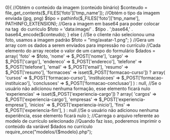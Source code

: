 
<?php
//Captura o modelo selecionado
$modelo = $_POST['modelo'];

//Verifica se o cliente selecionou uma foto no formulário ou deixou em branco
if($_FILES['foto']['size'] > 0){
    //Obtém o conteúdo da imagem (conteúdo binário)
    $conteudo = file_get_contents($_FILES['foto']['tmp_name']);
    
    //Obtém o tipo da imagem enviada (jpg, png)
    $tipo = pathinfo($_FILES['foto']['tmp_name'], PATHINFO_EXTENSION);
    
    //Gera a imagem em base64 para poder colocar na tag <img> do curriculo
    $foto = 'data:image/' . $tipo . ';base64,' . base64_encode($conteudo);
} else {
    //Se o cliente não selecionou uma foto, usamos a imagem padrão
    $foto = "img/avatar-1.png";
}

//Gera um array com os dados a serem enviados para impressão no currículo
//Cada elemento do array recebe o valor de um campo do formulário
$dados = array(
    'foto' => $foto,
    'nome' => $_POST['nome'],
    'cargo' => $_POST['cargo'],
    'endereco' => $_POST['endereco'],
    'telefone' => $_POST['telefone'],
    'email' => $_POST['email'],
    'resumo' => $_POST['resumo'],
    'formacoes' => isset($_POST['formacao-curso']) ?
                   array(
                        'cursos' => $_POST['formacao-curso'],
                        'instituicoes' => $_POST['formacao-instituicao'],
                        'conclusoes' => $_POST['formacao-conclusao']
                    ) : null, //Se o usuário não adicionou nenhuma formação, esse elemento ficará nulo
    'experiencias' => isset($_POST['experiencia-cargo']) ? 
                      array(
                        'cargos' => $_POST['experiencia-cargo'],
                        'empresas' => $_POST['experiencia-empresa'],
                        'inicios' =>  $_POST['experiencia-inicio'],
                        'fins' =>  $_POST['experiencia-fim'],
                      ) : null //Se o usuário não adicionou nenhuma experiência, esse elemento ficará nulo
);

//Carrega o arquivo referente ao modelo de currículo selecionado
//Quando faz isso, poderemos imprimir o conteúdo da variável $dados no currículo
require_once("modelos/{$modelo}.php");